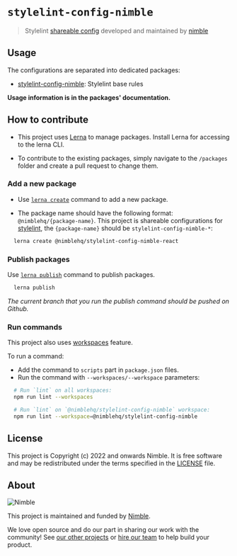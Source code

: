 # `stylelint-config-nimble`

> Stylelint [shareable config](https://stylelint.io/user-guide/configure/) developed and maintained by [nimble](https://nimblehq.co/)

## Usage

The configurations are separated into dedicated packages:

- [stylelint-config-nimble](/packages/stylelint-config-nimble): Stylelint base rules

__Usage information is in the packages' documentation.__

## How to contribute

- This project uses [Lerna](https://lerna.js.org/) to manage packages. Install Lerna for accessing to the lerna CLI.

- To contribute to the existing packages, simply navigate to the `/packages` folder and create a pull request to change them.

### Add a new package

- Use [`lerna create`](https://github.com/lerna/lerna/tree/main/commands/create#readme) command to add a new package.

- The package name should have the following format: `@nimblehq/{package-name}`. This project is shareable configurations for [stylelint](https://stylelint.io/), the `{package-name}` should be `stylelint-config-nimble-*`:

```bash
  lerna create @nimblehq/stylelint-config-nimble-react
```

### Publish packages

Use [`lerna publish`](https://github.com/lerna/lerna/tree/main/commands/publish#readme) command to publish packages.

```bash
  lerna publish
```

_The current branch that you run the publish command should be pushed on Github._

### Run commands

This project also uses [workspaces](https://docs.npmjs.com/cli/v8/using-npm/workspaces) feature.

To run a command:

- Add the command to `scripts` part in `package.json` files.
- Run the command with `--workspaces/--workspace` parameters:

```bash
  # Run `lint` on all workspaces:
  npm run lint --workspaces

  # Run `lint` on `@nimblehq/stylelint-config-nimble` workspace:
  npm run lint --workspace=@nimblehq/stylelint-config-nimble
```

## License

This project is Copyright (c) 2022 and onwards Nimble. It is free software and may be redistributed under the terms specified in the [LICENSE] file.

[LICENSE]: /LICENSE

## About

![Nimble](https://assets.nimblehq.co/logo/dark/logo-dark-text-160.png)

This project is maintained and funded by [Nimble](https://nimblehq.co).

We love open source and do our part in sharing our work with the community!
See [our other projects][community] or [hire our team][hire] to help build your product.

[community]: https://github.com/nimblehq
[hire]: https://nimblehq.co/
